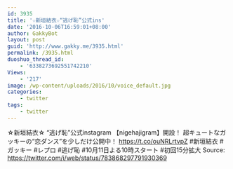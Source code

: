 ```yaml
---
id: 3935
title: '☆新垣結衣☆“逃げ恥”公式ins'
date: '2016-10-06T16:59:01+08:00'
author: GakkyBot
layout: post
guid: 'http://www.gakky.me/3935.html'
permalink: /3935.html
duoshuo_thread_id:
    - '6338273692551742210'
Views:
    - '217'
image: /wp-content/uploads/2016/10/voice_default.jpg
categories:
    - twitter
tags:
    - twitter
---
```


☆新垣結衣☆
“逃げ恥”公式instagram
【nigehajigram】開設！
超キュートなガッキーの“恋ダンス”を少しだけ公開中！
https://t.co/ouNRLrtvpZ
\#新垣結衣 #ガッキー #レプロ #逃げ恥 #10月11日よる10時スタート #初回15分拡大
Source: <https://twitter.com/i/web/status/783868297791930369>

